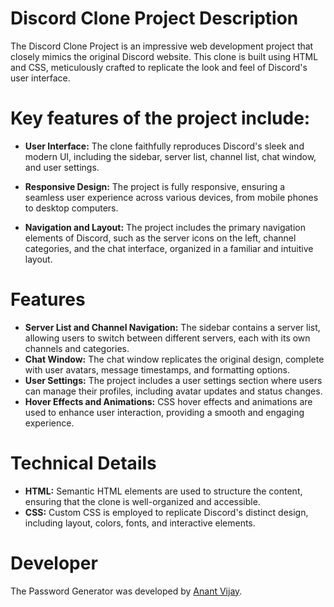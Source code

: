 # Discord Clone Project Description
The Discord Clone Project is an impressive web development project that closely mimics the original Discord website. This clone is built using HTML and CSS, meticulously crafted to replicate the look and feel of Discord's user interface.
# Key features of the project include:

* **User Interface:** The clone faithfully reproduces Discord's sleek and modern UI, including the sidebar, server list, channel list, chat window, and user settings.

* **Responsive Design:** The project is fully responsive, ensuring a seamless user experience across various devices, from mobile phones to desktop computers.

* **Navigation and Layout:** The project includes the primary navigation elements of Discord, such as the server icons on the left, channel categories, and the chat interface, organized in a familiar and intuitive layout.

# Features
* **Server List and Channel Navigation:** The sidebar contains a server list, allowing users to switch between different servers, each with its own channels and categories.
* **Chat Window:** The chat window replicates the original design, complete with user avatars, message timestamps, and formatting options.
* **User Settings:** The project includes a user settings section where users can manage their profiles, including avatar updates and status changes.
* **Hover Effects and Animations:** CSS hover effects and animations are used to enhance user interaction, providing a smooth and engaging experience.
  
# Technical Details
* **HTML:** Semantic HTML elements are used to structure the content, ensuring that the clone is well-organized and accessible.
* **CSS:** Custom CSS is employed to replicate Discord's distinct design, including layout, colors, fonts, and interactive elements.

 # Developer
  The Password Generator was developed by [Anant Vijay](https://github.com/AnantVijay16).

